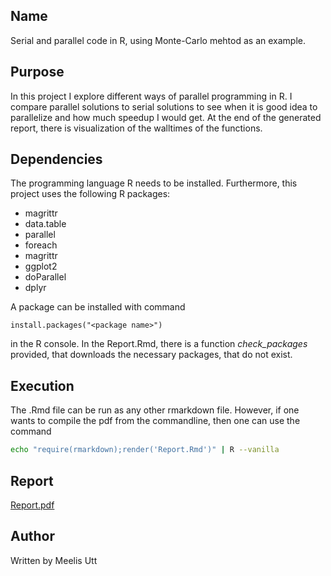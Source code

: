 ## Name

Serial and parallel code in R, using Monte-Carlo mehtod as an example.

## Purpose

In this project I explore different ways of parallel programming in R. I compare parallel solutions to serial solutions to see when it is good idea to parallelize and how much speedup I would get.
At the end of the generated report, there is visualization of the walltimes of the functions.

## Dependencies

The programming language R needs to be installed.
Furthermore, this project uses the following R packages:

  * magrittr
  * data.table
  * parallel
  * foreach
  * magrittr
  * ggplot2
  * doParallel
  * dplyr

A package can be installed with command 

```{r}
install.packages("<package name>")
```

in the R console.
In the Report.Rmd, there is a function _check_packages_ provided, that downloads the necessary packages, that do not exist.

## Execution

The .Rmd file can be run as any other rmarkdown file.
However, if one wants to compile the pdf from the commandline, then one can use the command

```sh
echo "require(rmarkdown);render('Report.Rmd')" | R --vanilla
```

## Report

[Report.pdf](https://github.com/moledoc/showcase/tree/master/monte-carlo-r/Report.pdf)

## Author

Written by
Meelis Utt

